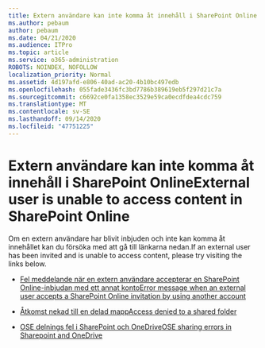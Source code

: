```yaml
---
title: Extern användare kan inte komma åt innehåll i SharePoint Online
ms.author: pebaum
author: pebaum
ms.date: 04/21/2020
ms.audience: ITPro
ms.topic: article
ms.service: o365-administration
ROBOTS: NOINDEX, NOFOLLOW
localization_priority: Normal
ms.assetid: 4d197afd-e806-40ad-ac20-4b10bc497edb
ms.openlocfilehash: 055fade3436fc3bd7786b389619eb5f297d21c7a
ms.sourcegitcommit: c6692ce0fa1358ec3529e59ca0ecdfdea4cdc759
ms.translationtype: MT
ms.contentlocale: sv-SE
ms.lasthandoff: 09/14/2020
ms.locfileid: "47751225"
---
```

# <a name="external-user-is-unable-to-access-content-in-sharepoint-online"></a><span data-ttu-id="baca1-102">Extern användare kan inte komma åt innehåll i SharePoint Online</span><span class="sxs-lookup"><span data-stu-id="baca1-102">External user is unable to access content in SharePoint Online</span></span>

<span data-ttu-id="baca1-103">Om en extern användare har blivit inbjuden och inte kan komma åt innehållet kan du försöka med att gå till länkarna nedan.</span><span class="sxs-lookup"><span data-stu-id="baca1-103">If an external user has been invited and is unable to access content, please try visiting the links below.</span></span>

- [<span data-ttu-id="baca1-104">Fel meddelande när en extern användare accepterar en SharePoint Online-inbjudan med ett annat konto</span><span class="sxs-lookup"><span data-stu-id="baca1-104">Error message when an external user accepts a SharePoint Online invitation by using another account</span></span>](https://docs.microsoft.com/sharepoint/support/sharing-and-permissions/error-when-external-user-accepts-an-invitation-by-using-another-account)

- [<span data-ttu-id="baca1-105">Åtkomst nekad till en delad mapp</span><span class="sxs-lookup"><span data-stu-id="baca1-105">Access denied to a shared folder</span></span>](https://docs.microsoft.com/sharepoint/support/sharing-and-permissions/cannot-access-shared-folder)

- [<span data-ttu-id="baca1-106">OSE delnings fel i SharePoint och OneDrive</span><span class="sxs-lookup"><span data-stu-id="baca1-106">OSE sharing errors in Sharepoint and OneDrive</span></span>](https://docs.microsoft.com/sharepoint/sharepoint-onedrive-error-message)

